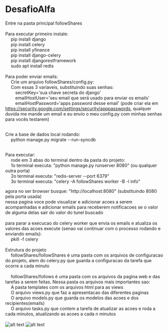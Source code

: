 # DesafioAlfa
Entre na pasta principal followShares<br><br>
Para executar primeiro instale:<br>
&emsp;    pip install django<br>
&emsp;    pip install celery<br>
&emsp;    pip install yfinance<br>
&emsp;    pip install django-celery<br>
&emsp;    pip install djangorestframework<br>
&emsp;    sudo apt install redis<br>
<br>
Para poder enviar emails:<br>
&emsp;    Crie um arquivo followShares/config.py:<br>
&emsp;    Com essas 3 variaveis, substituindo suas senhas:<br>
&emsp;&emsp;        secretKey='sua chave secreta do django'<br>
&emsp;&emsp;        emailHostUser='seu email que será usado para enviar os emails'<br>
&emsp;&emsp;        emailHostPassword='apps password desse email' (pode criar ela em https://security.google.com/settings/security/apppasswords, qualquer duvida me mande um email e eu envio o meu config.py com minhas senhas para vocês testarem)<br>
<br>

Crie a base de dados local rodando:<br>
&emsp;    python manage.py migrate --run-syncdb <br>

<br>
Para executar:<br>
&emsp;    rode em 3 abas do terminal dentro da pasta do projeto:<br>
&emsp;    1o terminal executa: "python manage.py runserver 8080" (ou qualquer outra porta)<br>
&emsp;    2o terminal executa: "redis-server --port 6379"<br>
&emsp;    3o terminal executa: "celery -A followShares worker -B -l info"<br>

agora no ser browser busque: "http://localhost:8080" (substituindo 8080 pela porta usada)<br>
nessa pagina voce pode visualizar e adicionar acoes a serem acompanhadas e adicionar emails para receberem notificacoes se o valor de alguma delas sair do valor do tunel buscado<br>
<br>
para parar a execucao do celery worker que envia os emails e atualiza os valores das acoes execute (senao vai continuar com o processo rodando e enviando emails):<br>
&emsp;    pkill -f celery<br>
<br>
Estrutura do projeto<br>
&emsp;    followShares/followShares é uma pasta com os arquivos de configuracao do projeto, alem do celery.py que guarda a configuracao da tarefa que ocorre a cada minuto<br>
    <br>
&emsp;    followShares/follows é uma pasta com os arquivos da pagina web e das tarefas a serem feitas. Nessa pasta os arquivos mais importantes sao:<br>
&emsp;        A pasta templates com os arquivos html para as views<br>
&emsp;        O arquivo views.py que faz a apresentacao das diferentes paginas<br>
&emsp;        O arquivo models.py que guarda os modelos das acoes e dos recipientes(emails)<br>
&emsp;        O arquivo tasks.py que contem a tarefa de atualizar as acoes e roda a cada minutos, atualizando as acoes a cada n minutos<br>
<br>
![alt text](https://github.com/VictorLutes/DesafioAlfa/main/page.png)
![alt text](https://github.com/VictorLutes/DesafioAlfa/main/email.png)

